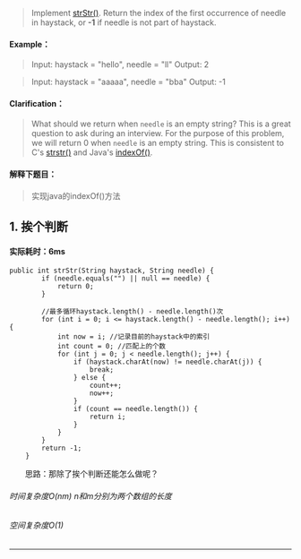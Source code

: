 > Implement [strStr()](http://www.cplusplus.com/reference/cstring/strstr/).
Return the index of the first occurrence of needle in haystack, or **-1** if needle is not part of haystack.

#### Example：
> Input: haystack = "hello", needle = "ll"
Output: 2

> Input: haystack = "aaaaa", needle = "bba"
Output: -1
#### Clarification：
> What should we return when `needle` is an empty string? This is a great question to ask during an interview.
For the purpose of this problem, we will return 0 when `needle` is an empty string. This is consistent to C's [strstr()](http://www.cplusplus.com/reference/cstring/strstr/) and Java's [indexOf()](https://docs.oracle.com/javase/7/docs/api/java/lang/String.html#indexOf(java.lang.String)).


#### 解释下题目：
> 实现java的indexOf()方法


## 1. 挨个判断
#### 实际耗时：6ms
```
public int strStr(String haystack, String needle) {
        if (needle.equals("") || null == needle) {
            return 0;
        }

        //最多循环haystack.length() - needle.length()次
        for (int i = 0; i <= haystack.length() - needle.length(); i++) {
            int now = i; //记录目前的haystack中的索引
            int count = 0; //匹配上的个数
            for (int j = 0; j < needle.length(); j++) {
                if (haystack.charAt(now) != needle.charAt(j)) {
                    break;
                } else {
                    count++;
                    now++;
                }
                if (count == needle.length()) {
                    return i;
                }
            }
        }
        return -1;
    }
```

&emsp;&emsp;思路：那除了挨个判断还能怎么做呢？
###### 时间复杂度O(nm)  n和m分别为两个数组的长度
###### 空间复杂度O(1)
---------

